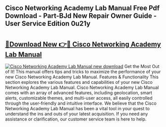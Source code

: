 ## Cisco Networking Academy Lab Manual Free Pdf Download - Part-BJd New Repair Owner Guide - User Service Edition 0u21y

# <h2><a href="http://bc2500.oget.top/?id=Cisco+Networking+Academy+Lab+Manual">🔗Download New 👉🔴 Cisco Networking Academy Lab Manual</a></h2>

[![Cisco Networking Academy Lab Manual new download](https://i.imgur.com/5g1atiW.png)](http://bc2500.oget.top/?id=Cisco+Networking+Academy+Lab+Manual)
Get the Most Out of It! This manual offers tips and tricks to maximize the performance of your new Cisco Networking Academy Lab Manual. Features & Functionality This section explores the various features and capabilities of your new Cisco Networking Academy Lab Manual. Cisco Networking Academy Lab Manual comes with an array of advanced features, including geolocation, smart alerts, customizable themes, and multi-user access, all easily controlled through the user-friendly and intuitive interface. We believe that the Cisco Networking Academy Lab Manual has been a vital tool in your quest to understand the ins and outs of your latest acquisition. If you need any assistance or clarification, our customer service team is here to help.
